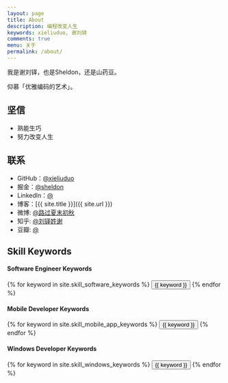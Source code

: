 ```yaml
---
layout: page
title: About
description: 编程改变人生
keywords: xieliuduo, 谢刘铎
comments: true
menu: 关于
permalink: /about/
---
```


我是谢刘铎，也是Sheldon，还是山药豆。

仰慕「优雅编码的艺术」。

## 坚信

* 熟能生巧
* 努力改变人生

## 联系

* GitHub：[@xieliuduo](https://github.com/xieliuduo)
* 掘金：[@sheldon](http://gold.com)
* LinkedIn：[@](https://www.linkedin.com)
* 博客：[{{ site.title }}]({{ site.url }})
* 微博: [@路过夏末初秋](http://weibo.com)
* 知乎: [@刘铎姓谢](http://www.zhihu.com)
* 豆瓣: [@](http://www.douban.com)

## Skill Keywords

#### Software Engineer Keywords
<div class="btn-inline">
    {% for keyword in site.skill_software_keywords %}
    <button class="btn btn-outline" type="button">{{ keyword }}</button>
    {% endfor %}
</div>

#### Mobile Developer Keywords
<div class="btn-inline">
    {% for keyword in site.skill_mobile_app_keywords %}
    <button class="btn btn-outline" type="button">{{ keyword }}</button>
    {% endfor %}
</div>

#### Windows Developer Keywords
<div class="btn-inline">
    {% for keyword in site.skill_windows_keywords %}
    <button class="btn btn-outline" type="button">{{ keyword }}</button>
    {% endfor %}
</div>
